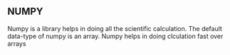 ## NUMPY
Numpy is a library helps in doing all the scientific calculation.
The default data-type of numpy is an array.
Numpy helps in doing clculation fast over arrays
